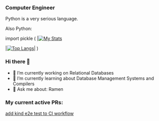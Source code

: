 ### Computer Engineer 

Python is a very serious language.

Also Python:

import pickle
(
|[![My Stats](https://github-readme-stats.vercel.app/api?username=nat-leo&show_icons=true&hide_border=true&&count_private=true&include_all_commits=true)](https://github.com/anuraghazra/github-readme-stats)

|[![Top Langs](https://github-readme-stats-git-masterrstaa-rickstaa.vercel.app/api/top-langs/?username=nat-leo)](https://github.com/anuraghazra/github-readme-stats)|
)


### Hi there 👋

- 🔭 I’m currently working on Relational Databases
- 🌱 I’m currently learning about Database Management Systems and Compilers
- 💬 Ask me about: Ramen

### My current active PRs:

[add kind e2e test to CI workflow](https://github.com/kubernetes/ingress-nginx/pull/10198)

<!--
**nat-leo/nat-leo** is a ✨ _special_ ✨ repository because its `README.md` (this file) appears on your GitHub profile.

Here are some ideas to get you started:

- 🔭 I’m currently working on ...
- 🌱 I’m currently learning ...
- 👯 I’m looking to collaborate on ...
- 🤔 I’m looking for help with ...
- 💬 Ask me about ...
- 📫 How to reach me: ...
- 😄 Pronouns: ...
- ⚡ Fun fact: ...
-->
